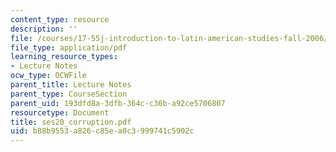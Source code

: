 ```yaml
---
content_type: resource
description: ''
file: /courses/17-55j-introduction-to-latin-american-studies-fall-2006/b88b9553a826c85ea0c3999741c5902c_ses20_corruption.pdf
file_type: application/pdf
learning_resource_types:
- Lecture Notes
ocw_type: OCWFile
parent_title: Lecture Notes
parent_type: CourseSection
parent_uid: 193dfd8a-3dfb-364c-c36b-a92ce5706807
resourcetype: Document
title: ses20_corruption.pdf
uid: b88b9553-a826-c85e-a0c3-999741c5902c
---
```

